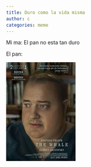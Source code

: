 ```yaml
---
title: Duro como la vida misma
author: c
categories: meme
---
```


Mi ma: El pan no esta tan duro

El pan:

![La ballena](/assets/la-ballena.jpg)
